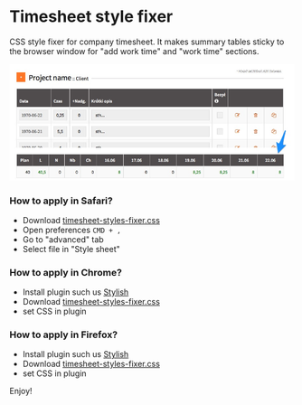 # Timesheet style fixer
CSS style fixer for company timesheet. It makes summary tables sticky to the browser window for "add work time" and "work time" sections.

![Timesheet style fixer](https://raw.githubusercontent.com/dominikhajduk/timesheet-style-fixer/master/timesheet.jpg "Summary table")

### How to apply in Safari?

- Download [timesheet-styles-fixer.css](https://github.com/dominikhajduk/timesheet-style-fixer/blob/master/timesheet-styles-fixer.css)
- Open preferences `CMD + ,`
- Go to "advanced" tab
- Select file in "Style sheet"

### How to apply in Chrome?
- Install plugin such us [Stylish](https://chrome.google.com/webstore/detail/stylish-custom-themes-for/fjnbnpbmkenffdnngjfgmeleoegfcffe)
- Download [timesheet-styles-fixer.css](https://github.com/dominikhajduk/timesheet-style-fixer/blob/master/timesheet-styles-fixer.css)
- set CSS in plugin

### How to apply in Firefox?
- Install plugin such us [Stylish](https://addons.mozilla.org/pl/firefox/addon/stylish/)
- Download [timesheet-styles-fixer.css](https://github.com/dominikhajduk/timesheet-style-fixer/blob/master/timesheet-styles-fixer.css)
- set CSS in plugin

Enjoy!
